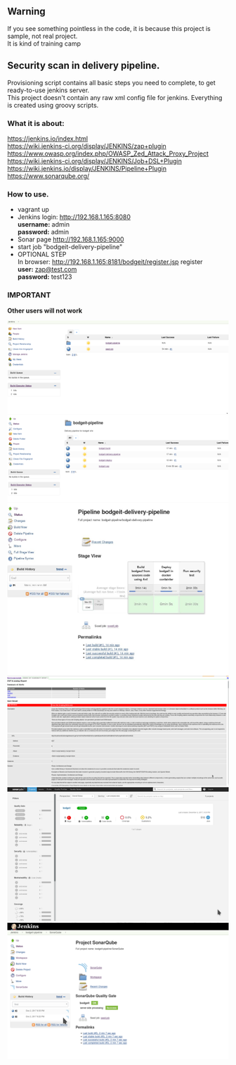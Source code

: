 ## Warning
If you see something pointless in the code, it is because this project is sample, not real project.  
It is kind of training camp  

## Security scan in delivery pipeline.

Provisioning script contains all basic steps you need to complete, to get ready-to-use jenkins server.  
This project doesn't contain any raw xml config file for jenkins. Everything is created using groovy scripts.  

### What it is about:
https://jenkins.io/index.html  
https://wiki.jenkins-ci.org/display/JENKINS/zap+plugin  
https://www.owasp.org/index.php/OWASP_Zed_Attack_Proxy_Project  
https://wiki.jenkins-ci.org/display/JENKINS/Job+DSL+Plugin  
https://wiki.jenkins.io/display/JENKINS/Pipeline+Plugin  
https://www.sonarqube.org/  

### How to use.
* vagrant up
* Jenkins login: http://192.168.1.165:8080  
  **username:** admin  
  **password:** admin  
* Sonar page http://192.168.1.165:9000
* start job "bodgeit-delivery-pipeline"
* OPTIONAL STEP  
  In browser: http://192.168.1.165:8181/bodgeit/register.jsp register  
  **user:** zap@test.com  
  **password:** test123  

### IMPORTANT  
**Other users will not work**

![example1](images/ex3.png)  
![example1](images/ex1.png)  
![example1](images/ex4.jpg)  
![example1](images/ex2.png)  
![example1](images/ex5.png)  
![example1](images/ex4.png)  

